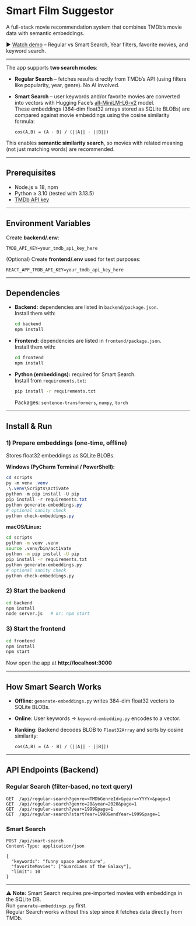 # Smart Film Suggestor

A full-stack movie recommendation system that combines TMDb’s movie data with semantic embeddings.

▶ [Watch demo](https://drive.google.com/file/d/1cmLa07NDQQYyhn9_R0uOQbMTWp9fZXGm/view?usp=sharing) – Regular vs Smart Search, Year filters, favorite movies, and keyword search.


---

The app supports **two search modes**:

- **Regular Search** – fetches results directly from TMDb’s API (using filters like popularity, year, genre). No AI involved.  
- **Smart Search** – user keywords and/or favorite movies are converted into vectors with Hugging Face’s [all-MiniLM-L6-v2](https://huggingface.co/sentence-transformers/all-MiniLM-L6-v2) model.  
  These embeddings (384-dim float32 arrays stored as SQLite BLOBs) are compared against movie embeddings using the cosine similarity formula:

  ```text
  cos(A,B) = (A · B) / (||A|| · ||B||)
  ```

This enables **semantic similarity search**, so movies with related meaning (not just matching words) are recommended.

---

## Prerequisites

- Node.js ≥ 18, npm  
- Python ≥ 3.10 (tested with 3.13.5)  
- [TMDb API key](https://developer.themoviedb.org/docs/getting-started)

---

## Environment Variables

Create **backend/.env**:

```env
TMDB_API_KEY=your_tmdb_api_key_here
```

(Optional) Create **frontend/.env** used for test purposes:

```env
REACT_APP_TMDB_API_KEY=your_tmdb_api_key_here
```

---

## Dependencies

- **Backend:** dependencies are listed in `backend/package.json`.  
  Install them with:
  ```bash
  cd backend
  npm install
  ```

- **Frontend:** dependencies are listed in `frontend/package.json`.  
  Install them with:
  ```bash
  cd frontend
  npm install
  ```

- **Python (embeddings):** required for Smart Search.  
  Install from `requirements.txt`:
  ```bash
  pip install -r requirements.txt
  ```
  Packages: `sentence-transformers`, `numpy`, `torch`

---

## Install & Run

### 1) Prepare embeddings (one-time, offline)

Stores float32 embeddings as SQLite BLOBs.

**Windows (PyCharm Terminal / PowerShell):**

```powershell
cd scripts
py -m venv .venv
.\.venv\Scripts\activate
python -m pip install -U pip
pip install -r requirements.txt
python generate-embeddings.py
# optional sanity check
python check-embeddings.py
```

**macOS/Linux:**

```bash
cd scripts
python -m venv .venv
source .venv/bin/activate
python -m pip install -U pip
pip install -r requirements.txt
python generate-embeddings.py
# optional sanity check
python check-embeddings.py
```

### 2) Start the backend

```bash
cd backend
npm install
node server.js   # or: npm start
```

### 3) Start the frontend

```bash
cd frontend
npm install
npm start
```

Now open the app at **http://localhost:3000**

---

## How Smart Search Works

- **Offline**: `generate-embeddings.py` writes 384-dim float32 vectors to SQLite BLOBs.  
- **Online**: User keywords → `keyword-embedding.py` encodes to a vector.  
- **Ranking**: Backend decodes BLOB to `Float32Array` and sorts by cosine similarity:

  ```text
  cos(A,B) = (A · B) / (||A|| · ||B||)
  ```

---

## API Endpoints (Backend)

### Regular Search (filter-based, no text query)

```http
GET  /api/regular-search?genre=<TMDbGenreId>&year=<YYYY>&page=1
GET  /api/regular-search?genre=28&year=2020&page=1
GET  /api/regular-search?year=1999&page=1
GET  /api/regular-search?startYear=1990&endYear=1999&page=1
```

### Smart Search

```http
POST /api/smart-search
Content-Type: application/json

{
  "keywords": "funny space adventure",
  "favoriteMovies": ["Guardians of the Galaxy"],
  "limit": 10
}
```

---

⚠️ **Note:** Smart Search requires pre-imported movies with embeddings in the SQLite DB.  
Run `generate-embeddings.py` first.  
Regular Search works without this step since it fetches data directly from TMDb.

